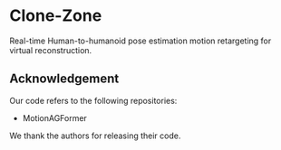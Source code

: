 # Clone-Zone
Real-time Human-to-humanoid pose estimation motion retargeting for virtual reconstruction.

## Acknowledgement
Our code refers to the following repositories:

- MotionAGFormer

We thank the authors for releasing their code.